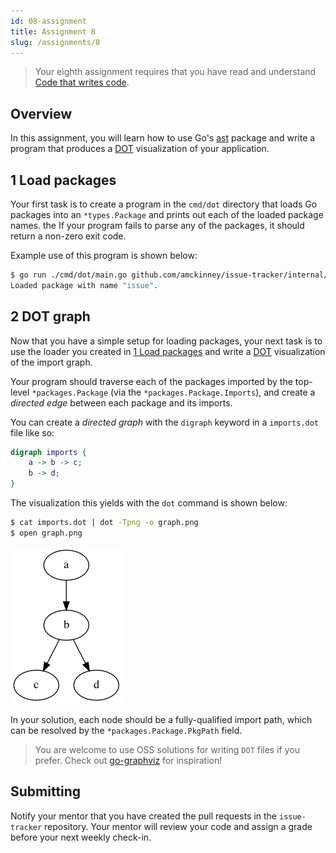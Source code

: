```yaml
---
id: 08-assignment
title: Assignment 8
slug: /assignments/8
---
```


> Your eighth assignment requires that you have read and understand
> [Code that writes code](./08-lesson.md).

## Overview

In this assignment, you will learn how to use Go's [ast][1] package and
write a program that produces a [DOT][2] visualization of your application.

  [1]: https://golang.org/pkg/go/ast
  [2]: https://graphviz.org/doc/info/lang.html

## 1 Load packages

Your first task is to create a program in the `cmd/dot` directory that loads
Go packages into an `*types.Package` and prints out each of the loaded package
names. the If your program fails to parse any of the packages, it should return
a non-zero exit code.

Example use of this program is shown below:

```sh
$ go run ./cmd/dot/main.go github.com/amckinney/issue-tracker/internal/controller/issue
Loaded package with name "issue".
```

## 2 DOT graph

Now that you have a simple setup for loading packages, your next task is to use
the loader you created in [1 Load packages](#1-load-packages) and write a [DOT][2]
visualization of the import graph.

Your program should traverse each of the packages imported by the top-level
`*packages.Package` (via the `*packages.Package.Imports`), and create a *directed
edge* between each package and its imports.

You can create a *directed graph* with the `digraph` keyword in a `imports.dot` file
like so:

```dot
digraph imports {
    a -> b -> c;
    b -> d;
}
```

The visualization this yields with the `dot` command is shown below:

```sh
$ cat imports.dot | dot -Tpng -o graph.png
$ open graph.png
```

  ![image](./../static/img/graph.png)

In your solution, each node should be a fully-qualified import path, which can be
resolved by the `*packages.Package.PkgPath` field.

> You are welcome to use OSS solutions for writing `DOT` files if you prefer.
> Check out [go-graphviz][3] for inspiration!

  [3]: https://github.com/goccy/go-graphviz

## Submitting

Notify your mentor that you have created the pull requests in the `issue-tracker`
repository. Your mentor will review your code and assign a grade before your next
weekly check-in.
